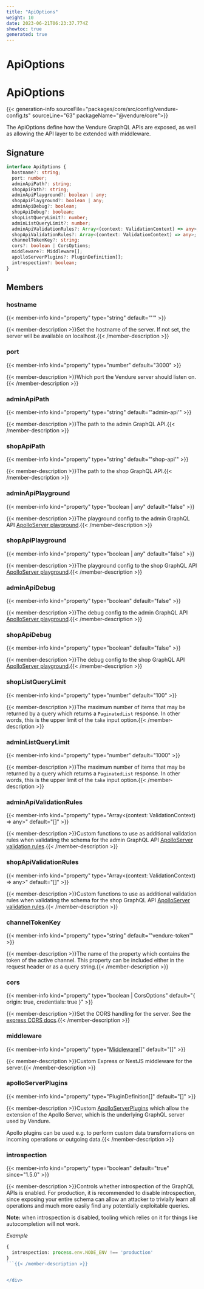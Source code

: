 ```yaml
---
title: "ApiOptions"
weight: 10
date: 2023-06-21T06:23:37.774Z
showtoc: true
generated: true
---
```

<!-- This file was generated from the Vendure source. Do not modify. Instead, re-run the "docs:build" script -->

# ApiOptions
<div class="symbol">


# ApiOptions

{{< generation-info sourceFile="packages/core/src/config/vendure-config.ts" sourceLine="63" packageName="@vendure/core">}}

The ApiOptions define how the Vendure GraphQL APIs are exposed, as well as allowing the API layer
to be extended with middleware.

## Signature

```TypeScript
interface ApiOptions {
  hostname?: string;
  port: number;
  adminApiPath?: string;
  shopApiPath?: string;
  adminApiPlayground?: boolean | any;
  shopApiPlayground?: boolean | any;
  adminApiDebug?: boolean;
  shopApiDebug?: boolean;
  shopListQueryLimit?: number;
  adminListQueryLimit?: number;
  adminApiValidationRules?: Array<(context: ValidationContext) => any>;
  shopApiValidationRules?: Array<(context: ValidationContext) => any>;
  channelTokenKey?: string;
  cors?: boolean | CorsOptions;
  middleware?: Middleware[];
  apolloServerPlugins?: PluginDefinition[];
  introspection?: boolean;
}
```
## Members

### hostname

{{< member-info kind="property" type="string" default="''"  >}}

{{< member-description >}}Set the hostname of the server. If not set, the server will be available on localhost.{{< /member-description >}}

### port

{{< member-info kind="property" type="number" default="3000"  >}}

{{< member-description >}}Which port the Vendure server should listen on.{{< /member-description >}}

### adminApiPath

{{< member-info kind="property" type="string" default="'admin-api'"  >}}

{{< member-description >}}The path to the admin GraphQL API.{{< /member-description >}}

### shopApiPath

{{< member-info kind="property" type="string" default="'shop-api'"  >}}

{{< member-description >}}The path to the shop GraphQL API.{{< /member-description >}}

### adminApiPlayground

{{< member-info kind="property" type="boolean | any" default="false"  >}}

{{< member-description >}}The playground config to the admin GraphQL API
[ApolloServer playground](https://www.apollographql.com/docs/apollo-server/api/apollo-server/#constructoroptions-apolloserver).{{< /member-description >}}

### shopApiPlayground

{{< member-info kind="property" type="boolean | any" default="false"  >}}

{{< member-description >}}The playground config to the shop GraphQL API
[ApolloServer playground](https://www.apollographql.com/docs/apollo-server/api/apollo-server/#constructoroptions-apolloserver).{{< /member-description >}}

### adminApiDebug

{{< member-info kind="property" type="boolean" default="false"  >}}

{{< member-description >}}The debug config to the admin GraphQL API
[ApolloServer playground](https://www.apollographql.com/docs/apollo-server/api/apollo-server/#constructoroptions-apolloserver).{{< /member-description >}}

### shopApiDebug

{{< member-info kind="property" type="boolean" default="false"  >}}

{{< member-description >}}The debug config to the shop GraphQL API
[ApolloServer playground](https://www.apollographql.com/docs/apollo-server/api/apollo-server/#constructoroptions-apolloserver).{{< /member-description >}}

### shopListQueryLimit

{{< member-info kind="property" type="number" default="100"  >}}

{{< member-description >}}The maximum number of items that may be returned by a query which returns a `PaginatedList` response. In other words,
this is the upper limit of the `take` input option.{{< /member-description >}}

### adminListQueryLimit

{{< member-info kind="property" type="number" default="1000"  >}}

{{< member-description >}}The maximum number of items that may be returned by a query which returns a `PaginatedList` response. In other words,
this is the upper limit of the `take` input option.{{< /member-description >}}

### adminApiValidationRules

{{< member-info kind="property" type="Array&#60;(context: ValidationContext) =&#62; any&#62;" default="[]"  >}}

{{< member-description >}}Custom functions to use as additional validation rules when validating the schema for the admin GraphQL API
[ApolloServer validation rules](https://www.apollographql.com/docs/apollo-server/api/apollo-server/#validationrules).{{< /member-description >}}

### shopApiValidationRules

{{< member-info kind="property" type="Array&#60;(context: ValidationContext) =&#62; any&#62;" default="[]"  >}}

{{< member-description >}}Custom functions to use as additional validation rules when validating the schema for the shop GraphQL API
[ApolloServer validation rules](https://www.apollographql.com/docs/apollo-server/api/apollo-server/#validationrules).{{< /member-description >}}

### channelTokenKey

{{< member-info kind="property" type="string" default="'vendure-token'"  >}}

{{< member-description >}}The name of the property which contains the token of the
active channel. This property can be included either in
the request header or as a query string.{{< /member-description >}}

### cors

{{< member-info kind="property" type="boolean | CorsOptions" default="{ origin: true, credentials: true }"  >}}

{{< member-description >}}Set the CORS handling for the server. See the [express CORS docs](https://github.com/expressjs/cors#configuration-options).{{< /member-description >}}

### middleware

{{< member-info kind="property" type="<a href='/typescript-api/common/middleware#middleware'>Middleware</a>[]" default="[]"  >}}

{{< member-description >}}Custom Express or NestJS middleware for the server.{{< /member-description >}}

### apolloServerPlugins

{{< member-info kind="property" type="PluginDefinition[]" default="[]"  >}}

{{< member-description >}}Custom [ApolloServerPlugins](https://www.apollographql.com/docs/apollo-server/integrations/plugins/) which
allow the extension of the Apollo Server, which is the underlying GraphQL server used by Vendure.

Apollo plugins can be used e.g. to perform custom data transformations on incoming operations or outgoing
data.{{< /member-description >}}

### introspection

{{< member-info kind="property" type="boolean" default="true"  since="1.5.0" >}}

{{< member-description >}}Controls whether introspection of the GraphQL APIs is enabled. For production, it is recommended to disable
introspection, since exposing your entire schema can allow an attacker to trivially learn all operations
and much more easily find any potentially exploitable queries.

**Note:** when introspection is disabled, tooling which relies on it for things like autocompletion
will not work.

*Example*

```TypeScript
{
  introspection: process.env.NODE_ENV !== 'production'
}
```{{< /member-description >}}


</div>
